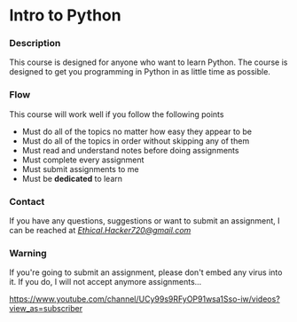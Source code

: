 # Intro to Python 

### Description
This course is designed for anyone who want to learn Python. The course is designed to get you programming in Python in as little time as possible. 

### Flow
This course will work well if you follow the following points
* Must do all of the topics no matter how easy they appear to be
* Must do all of the topics in order without skipping any of them
* Must read and understand notes before doing assignments
* Must complete every assignment 
* Must submit assignments to me
* Must be __dedicated__ to learn

### Contact
If you have any questions, suggestions or want to submit an assignment, I can be reached at *Ethical.Hacker720@gmail.com*

### Warning
If you're going to submit an assignment, please don't embed any virus into it. If you do, I will not accept anymore assignments...

https://www.youtube.com/channel/UCy99s9RFyOP91wsa1Sso-iw/videos?view_as=subscriber
